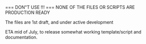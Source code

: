 === DON"T USE !!!
=== NONE OF THE FILES OR SCRIPTS ARE PRODUCTION READY

The files are 1st draft, and under active development

ETA mid of July, to release somewhat working template/script and documentation.
